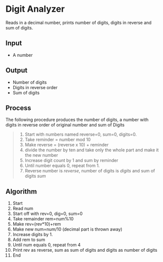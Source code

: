 # Digit Analyzer
Reads in a decimal number, prints number of digits, digits in reverse and sum of digits.
## Input
- A number
## Output
- Number of digits
- Digits in reverse order
- Sum of digits
## Process
The following procedure produces the number of digits, a number with digits in reverse
order of original number and sum of Digits
>1. Start with numbers named reverse=0, sum=0, digits=0.
>2. Take reminder = number mod 10
>3. Make reverse = (reverse x 10) + reminder
>3. divide the number by ten and take only the whole part and make it the new number
>5. Increase digit count by 1 and sum by reminder
>6. Until number equals 0, repeat from 1.
>7. Reverse number is *reverse*, number of digits is *digits* and sum of digits *sum*
## Algorithm
1. Start
2. Read num
3. Start off with rev=0, dig=0, sum=0
4. Take remainder rem=num%10
5. Make rev=(rev*10)+rem
6. Make new num=num/10 \(decimal part is thrown away\)
7. Increase digits by 1.
8. Add rem to sum
9. Until num equals 0, repeat from 4
10. Print rev as reverse, sum as sum of digits and digits as number of digits
11. End
